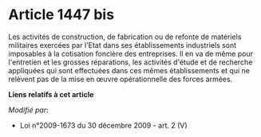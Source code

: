 # Article 1447 bis

Les activités de construction, de fabrication ou de refonte de matériels militaires exercées par l'Etat dans ses
établissements industriels sont imposables à la cotisation foncière des entreprises. Il en va de même pour l'entretien et les
grosses réparations, les activités d'étude et de recherche appliquées qui sont effectuées dans ces mêmes établissements et
qui ne relèvent pas de la mise en œuvre opérationnelle des forces armées.

**Liens relatifs à cet article**

_Modifié par_:

  - Loi n°2009-1673 du 30 décembre 2009 - art. 2 (V)
